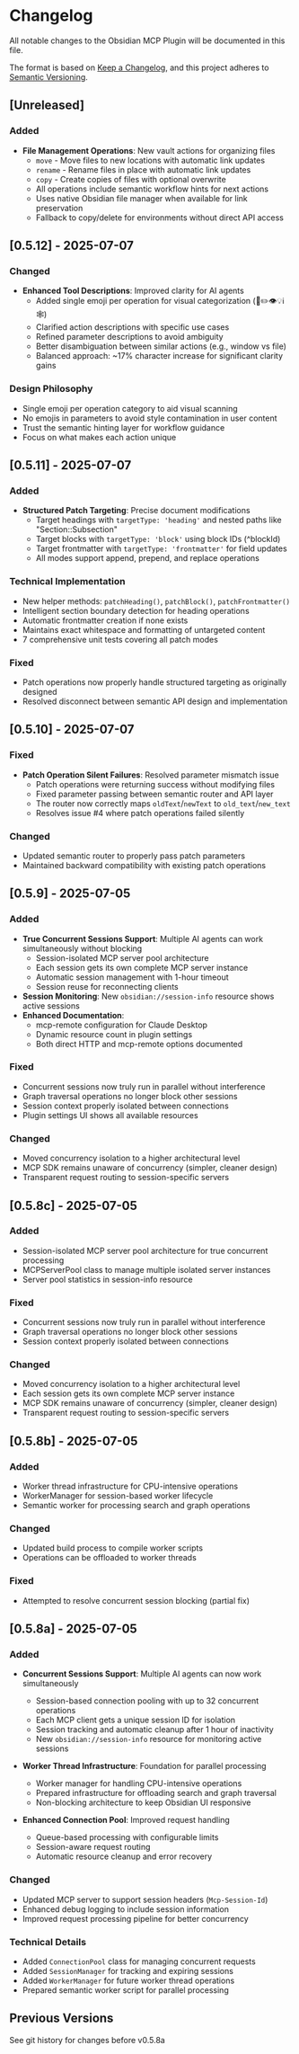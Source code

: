 # Changelog

All notable changes to the Obsidian MCP Plugin will be documented in this file.

The format is based on [Keep a Changelog](https://keepachangelog.com/en/1.0.0/),
and this project adheres to [Semantic Versioning](https://semver.org/spec/v2.0.0.html).

## [Unreleased]

### Added
- **File Management Operations**: New vault actions for organizing files
  - `move` - Move files to new locations with automatic link updates
  - `rename` - Rename files in place with automatic link updates
  - `copy` - Create copies of files with optional overwrite
  - All operations include semantic workflow hints for next actions
  - Uses native Obsidian file manager when available for link preservation
  - Fallback to copy/delete for environments without direct API access

## [0.5.12] - 2025-07-07

### Changed
- **Enhanced Tool Descriptions**: Improved clarity for AI agents
  - Added single emoji per operation for visual categorization (📁✏️👁️💡ℹ️🕸️)
  - Clarified action descriptions with specific use cases
  - Refined parameter descriptions to avoid ambiguity
  - Better disambiguation between similar actions (e.g., window vs file)
  - Balanced approach: ~17% character increase for significant clarity gains

### Design Philosophy
- Single emoji per operation category to aid visual scanning
- No emojis in parameters to avoid style contamination in user content
- Trust the semantic hinting layer for workflow guidance
- Focus on what makes each action unique

## [0.5.11] - 2025-07-07

### Added
- **Structured Patch Targeting**: Precise document modifications
  - Target headings with `targetType: 'heading'` and nested paths like "Section::Subsection"
  - Target blocks with `targetType: 'block'` using block IDs (^blockId)
  - Target frontmatter with `targetType: 'frontmatter'` for field updates
  - All modes support append, prepend, and replace operations

### Technical Implementation
- New helper methods: `patchHeading()`, `patchBlock()`, `patchFrontmatter()`
- Intelligent section boundary detection for heading operations
- Automatic frontmatter creation if none exists
- Maintains exact whitespace and formatting of untargeted content
- 7 comprehensive unit tests covering all patch modes

### Fixed
- Patch operations now properly handle structured targeting as originally designed
- Resolved disconnect between semantic API design and implementation

## [0.5.10] - 2025-07-07

### Fixed
- **Patch Operation Silent Failures**: Resolved parameter mismatch issue
  - Patch operations were returning success without modifying files
  - Fixed parameter passing between semantic router and API layer
  - The router now correctly maps `oldText`/`newText` to `old_text`/`new_text`
  - Resolves issue #4 where patch operations failed silently

### Changed
- Updated semantic router to properly pass patch parameters
- Maintained backward compatibility with existing patch operations

## [0.5.9] - 2025-07-05

### Added
- **True Concurrent Sessions Support**: Multiple AI agents can work simultaneously without blocking
  - Session-isolated MCP server pool architecture
  - Each session gets its own complete MCP server instance
  - Automatic session management with 1-hour timeout
  - Session reuse for reconnecting clients
- **Session Monitoring**: New `obsidian://session-info` resource shows active sessions
- **Enhanced Documentation**: 
  - mcp-remote configuration for Claude Desktop
  - Dynamic resource count in plugin settings
  - Both direct HTTP and mcp-remote options documented

### Fixed
- Concurrent sessions now truly run in parallel without interference
- Graph traversal operations no longer block other sessions
- Session context properly isolated between connections
- Plugin settings UI shows all available resources

### Changed
- Moved concurrency isolation to a higher architectural level
- MCP SDK remains unaware of concurrency (simpler, cleaner design)
- Transparent request routing to session-specific servers

## [0.5.8c] - 2025-07-05

### Added
- Session-isolated MCP server pool architecture for true concurrent processing
- MCPServerPool class to manage multiple isolated server instances
- Server pool statistics in session-info resource

### Fixed
- Concurrent sessions now truly run in parallel without interference
- Graph traversal operations no longer block other sessions
- Session context properly isolated between connections

### Changed
- Moved concurrency isolation to a higher architectural level
- Each session gets its own complete MCP server instance
- MCP SDK remains unaware of concurrency (simpler, cleaner design)
- Transparent request routing to session-specific servers

## [0.5.8b] - 2025-07-05

### Added
- Worker thread infrastructure for CPU-intensive operations
- WorkerManager for session-based worker lifecycle
- Semantic worker for processing search and graph operations

### Changed
- Updated build process to compile worker scripts
- Operations can be offloaded to worker threads

### Fixed
- Attempted to resolve concurrent session blocking (partial fix)

## [0.5.8a] - 2025-07-05

### Added
- **Concurrent Sessions Support**: Multiple AI agents can now work simultaneously
  - Session-based connection pooling with up to 32 concurrent operations
  - Each MCP client gets a unique session ID for isolation
  - Session tracking and automatic cleanup after 1 hour of inactivity
  - New `obsidian://session-info` resource for monitoring active sessions
  
- **Worker Thread Infrastructure**: Foundation for parallel processing
  - Worker manager for handling CPU-intensive operations
  - Prepared infrastructure for offloading search and graph traversal
  - Non-blocking architecture to keep Obsidian UI responsive
  
- **Enhanced Connection Pool**: Improved request handling
  - Queue-based processing with configurable limits
  - Session-aware request routing
  - Automatic resource cleanup and error recovery

### Changed
- Updated MCP server to support session headers (`Mcp-Session-Id`)
- Enhanced debug logging to include session information
- Improved request processing pipeline for better concurrency

### Technical Details
- Added `ConnectionPool` class for managing concurrent requests
- Added `SessionManager` for tracking and expiring sessions
- Added `WorkerManager` for future worker thread operations
- Prepared semantic worker script for parallel processing

## Previous Versions

See git history for changes before v0.5.8a